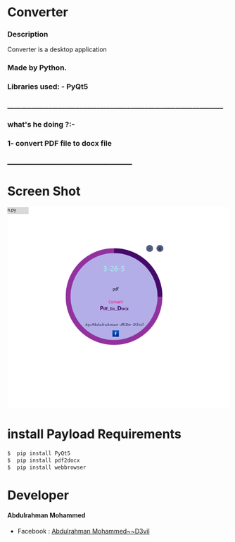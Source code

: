 # Converter
### Description
Converter is a desktop application
### Made by Python.
### Libraries used: - PyQt5
### _______________________________________________________________
### what's he doing ?:-
### 1- convert PDF file to docx file

### ـــــــــــــــــــــــــــــــــــــــــــــــــــــــــــ

# Screen Shot


![](https://github.com/De3vil/Converter/blob/main/icon/Screenshot%202021-12-05%20032617.png)





# install Payload Requirements
````
$  pip install PyQt5
$  pip install pdf2docx
$  pip install webbrowser
````
# Developer
<h4> Abdulrahman Mohammed </h4>
<ul>
   <li>Facebook  : <a href=""https://FB.com/mido.de3vil">Abdulrahman Mohammed~~D3vil</a></li>
</ul>
